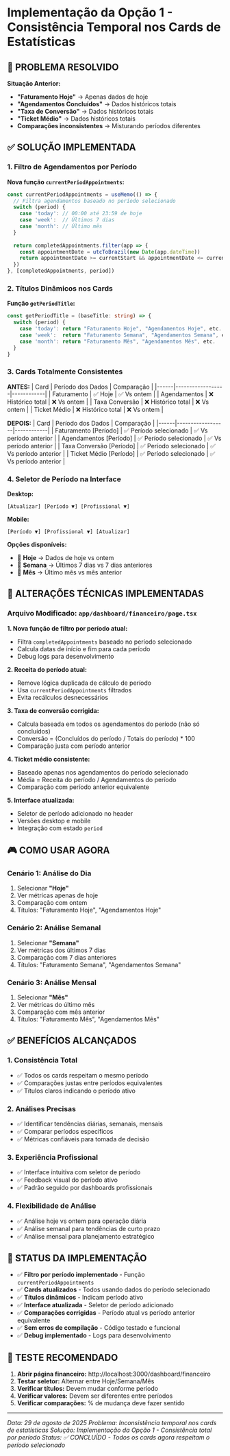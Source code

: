 # Implementação da Opção 1 - Consistência Temporal nos Cards de Estatísticas

## 🎯 **PROBLEMA RESOLVIDO**

**Situação Anterior:**
- **"Faturamento Hoje"** → Apenas dados de hoje
- **"Agendamentos Concluídos"** → Dados históricos totais
- **"Taxa de Conversão"** → Dados históricos totais  
- **"Ticket Médio"** → Dados históricos totais
- **Comparações inconsistentes** → Misturando períodos diferentes

## ✅ **SOLUÇÃO IMPLEMENTADA**

### **1. Filtro de Agendamentos por Período**

**Nova função `currentPeriodAppointments`:**
```typescript
const currentPeriodAppointments = useMemo(() => {
  // Filtra agendamentos baseado no período selecionado
  switch (period) {
    case 'today': // 00:00 até 23:59 de hoje
    case 'week':  // Últimos 7 dias
    case 'month': // Último mês
  }
  
  return completedAppointments.filter(app => {
    const appointmentDate = utcToBrazil(new Date(app.dateTime))
    return appointmentDate >= currentStart && appointmentDate <= currentEnd
  })
}, [completedAppointments, period])
```

### **2. Títulos Dinâmicos nos Cards**

**Função `getPeriodTitle`:**
```typescript
const getPeriodTitle = (baseTitle: string) => {
  switch (period) {
    case 'today': return "Faturamento Hoje", "Agendamentos Hoje", etc.
    case 'week':  return "Faturamento Semana", "Agendamentos Semana", etc.
    case 'month': return "Faturamento Mês", "Agendamentos Mês", etc.
  }
}
```

### **3. Cards Totalmente Consistentes**

**ANTES:**
| Card | Período dos Dados | Comparação |
|------|------------------|------------|
| Faturamento | ✅ Hoje | ✅ Vs ontem |
| Agendamentos | ❌ Histórico total | ❌ Vs ontem |
| Taxa Conversão | ❌ Histórico total | ❌ Vs ontem |
| Ticket Médio | ❌ Histórico total | ❌ Vs ontem |

**DEPOIS:**
| Card | Período dos Dados | Comparação |
|------|------------------|------------|
| Faturamento [Período] | ✅ Período selecionado | ✅ Vs período anterior |
| Agendamentos [Período] | ✅ Período selecionado | ✅ Vs período anterior |
| Taxa Conversão [Período] | ✅ Período selecionado | ✅ Vs período anterior |
| Ticket Médio [Período] | ✅ Período selecionado | ✅ Vs período anterior |

### **4. Seletor de Período na Interface**

**Desktop:**
```
[Atualizar] [Período ▼] [Profissional ▼]
```

**Mobile:**
```
[Período ▼] [Profissional ▼] [Atualizar]
```

**Opções disponíveis:**
- 📅 **Hoje** → Dados de hoje vs ontem
- 📅 **Semana** → Últimos 7 dias vs 7 dias anteriores
- 📅 **Mês** → Último mês vs mês anterior

## 🔧 **ALTERAÇÕES TÉCNICAS IMPLEMENTADAS**

### **Arquivo Modificado:** `app/dashboard/financeiro/page.tsx`

**1. Nova função de filtro por período atual:**
- Filtra `completedAppointments` baseado no período selecionado
- Calcula datas de início e fim para cada período
- Debug logs para desenvolvimento

**2. Receita do período atual:**
- Remove lógica duplicada de cálculo de período
- Usa `currentPeriodAppointments` filtrados
- Evita recálculos desnecessários

**3. Taxa de conversão corrigida:**
- Calcula baseada em todos os agendamentos do período (não só concluídos)
- Conversão = (Concluídos do período / Totais do período) * 100
- Comparação justa com período anterior

**4. Ticket médio consistente:**
- Baseado apenas nos agendamentos do período selecionado
- Média = Receita do período / Agendamentos do período
- Comparação com período anterior equivalente

**5. Interface atualizada:**
- Seletor de período adicionado no header
- Versões desktop e mobile
- Integração com estado `period`

## 🎮 **COMO USAR AGORA**

### **Cenário 1: Análise do Dia**
1. Selecionar **"Hoje"**
2. Ver métricas apenas de hoje
3. Comparação com ontem
4. Títulos: "Faturamento Hoje", "Agendamentos Hoje"

### **Cenário 2: Análise Semanal**
1. Selecionar **"Semana"** 
2. Ver métricas dos últimos 7 dias
3. Comparação com 7 dias anteriores
4. Títulos: "Faturamento Semana", "Agendamentos Semana"

### **Cenário 3: Análise Mensal**
1. Selecionar **"Mês"**
2. Ver métricas do último mês
3. Comparação com mês anterior  
4. Títulos: "Faturamento Mês", "Agendamentos Mês"

## ✅ **BENEFÍCIOS ALCANÇADOS**

### **1. Consistência Total**
- ✅ Todos os cards respeitam o mesmo período
- ✅ Comparações justas entre períodos equivalentes
- ✅ Títulos claros indicando o período ativo

### **2. Análises Precisas**
- ✅ Identificar tendências diárias, semanais, mensais
- ✅ Comparar períodos específicos
- ✅ Métricas confiáveis para tomada de decisão

### **3. Experiência Profissional**
- ✅ Interface intuitiva com seletor de período
- ✅ Feedback visual do período ativo
- ✅ Padrão seguido por dashboards profissionais

### **4. Flexibilidade de Análise**
- ✅ Análise hoje vs ontem para operação diária
- ✅ Análise semanal para tendências de curto prazo
- ✅ Análise mensal para planejamento estratégico

## 🚀 **STATUS DA IMPLEMENTAÇÃO**

- ✅ **Filtro por período implementado** - Função `currentPeriodAppointments`
- ✅ **Cards atualizados** - Todos usando dados do período selecionado
- ✅ **Títulos dinâmicos** - Indicam período ativo
- ✅ **Interface atualizada** - Seletor de período adicionado
- ✅ **Comparações corrigidas** - Período atual vs período anterior equivalente
- ✅ **Sem erros de compilação** - Código testado e funcional
- ✅ **Debug implementado** - Logs para desenvolvimento

## 🎯 **TESTE RECOMENDADO**

1. **Abrir página financeiro:** http://localhost:3000/dashboard/financeiro
2. **Testar seletor:** Alternar entre Hoje/Semana/Mês
3. **Verificar títulos:** Devem mudar conforme período
4. **Verificar valores:** Devem ser diferentes entre períodos
5. **Verificar comparações:** % de mudança deve fazer sentido

---

*Data: 29 de agosto de 2025*
*Problema: Inconsistência temporal nos cards de estatísticas*
*Solução: Implementação da Opção 1 - Consistência total por período*
*Status: ✅ CONCLUÍDO - Todos os cards agora respeitam o período selecionado*
